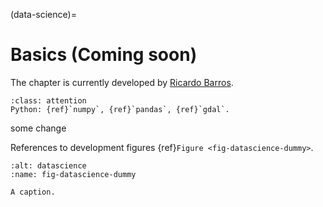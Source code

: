 (data-science)=
# Basics (Coming soon)

The chapter is currently developed by [Ricardo Barros](https://github.com/ricardovobarros).

```{admonition} Requirements
:class: attention
Python: {ref}`numpy`, {ref}`pandas`, {ref}`gdal`.
```
some change

References to development figures {ref}`Figure <fig-datascience-dummy>`.

```{figure} ../img/datascience/dummy.jpg
:alt: datascience
:name: fig-datascience-dummy

A caption.
```
